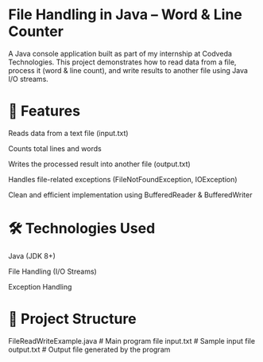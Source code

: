 # File Handling in Java – Word & Line Counter

A Java console application built as part of my internship at Codveda Technologies.
This project demonstrates how to read data from a file, process it (word & line count), and write results to another file using Java I/O streams.

# 🚀 Features

Reads data from a text file (input.txt)

Counts total lines and words

Writes the processed result into another file (output.txt)

Handles file-related exceptions (FileNotFoundException, IOException)

Clean and efficient implementation using BufferedReader & BufferedWriter

# 🛠️ Technologies Used

Java (JDK 8+)

File Handling (I/O Streams)

Exception Handling

# 📂 Project Structure
FileReadWriteExample.java   # Main program file
input.txt                   # Sample input file
output.txt                  # Output file generated by the program
